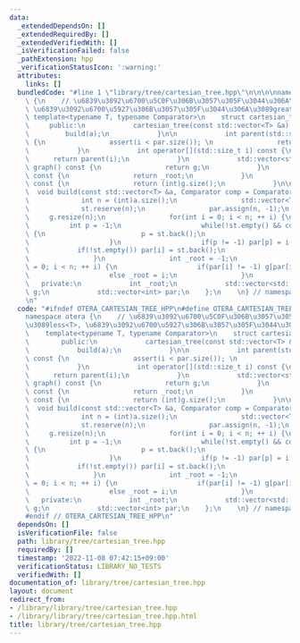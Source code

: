 ```yaml
---
data:
  _extendedDependsOn: []
  _extendedRequiredBy: []
  _extendedVerifiedWith: []
  _isVerificationFailed: false
  _pathExtension: hpp
  _verificationStatusIcon: ':warning:'
  attributes:
    links: []
  bundledCode: "#line 1 \"library/tree/cartesian_tree.hpp\"\n\n\n\nnamespace otera\
    \ {\n    // \u6839\u3092\u6700\u5C0F\u306B\u3057\u305F\u3044\u306A\u3089less<T>,\
    \ \u6839\u3092\u6700\u5927\u306B\u3057\u305F\u3044\u306A\u3089greater<T>\n   \
    \ template<typename T, typename Comparator>\n    struct cartesian_tree {\n   \
    \     public:\n            cartesian_tree(const std::vector<T> &a) {\n       \
    \         build(a);\n            }\n\n            int parent(std::size_t i) const\
    \ {\n                assert(i < par.size()); \n                return par[i];\n\
    \            }\n            int operator[](std::size_t i) const {\n          \
    \      return parent(i);\n            }\n            std::vector<std::vector<int>>\
    \ graph() const {\n                return g;\n            }\n            int root()\
    \ const {\n                return _root;\n            }\n            int size()\
    \ const {\n                return (int)g.size();\n            }\n\n          \
    \  void build(const std::vector<T> &a, Comparator comp = Comparator{}) {\n   \
    \             int n = (int)a.size();\n                std::vector<T> st;\n   \
    \             st.reserve(n);\n                par.assign(n, -1);\n           \
    \     g.resize(n);\n                for(int i = 0; i < n; ++ i) {\n          \
    \          int p = -1;\n                    while(!st.empty() && comp(a[i], a[st.back()]))\
    \ {\n                        p = st.back();\n                        st.pop_back();\n\
    \                    }\n                    if(p != -1) par[p] = i;\n        \
    \            if(!st.empty()) par[i] = st.back();\n                    st.push_back(i);\n\
    \                }\n                int _root = -1;\n                for(int i\
    \ = 0; i < n; ++ i) {\n                    if(par[i] != -1) g[par[i]].push_back(i);\n\
    \                    else _root = i;\n                }\n            }\n     \
    \   private:\n            int _root;\n            std::vector<std::vector<int>>\
    \ g;\n            std::vector<int> par;\n    };\n    \n} // namespace otera\n\n\
    \n"
  code: "#ifndef OTERA_CARTESIAN_TREE_HPP\n#define OTERA_CARTESIAN_TREE_HPP 1\n\n\
    namespace otera {\n    // \u6839\u3092\u6700\u5C0F\u306B\u3057\u305F\u3044\u306A\
    \u3089less<T>, \u6839\u3092\u6700\u5927\u306B\u3057\u305F\u3044\u306A\u3089greater<T>\n\
    \    template<typename T, typename Comparator>\n    struct cartesian_tree {\n\
    \        public:\n            cartesian_tree(const std::vector<T> &a) {\n    \
    \            build(a);\n            }\n\n            int parent(std::size_t i)\
    \ const {\n                assert(i < par.size()); \n                return par[i];\n\
    \            }\n            int operator[](std::size_t i) const {\n          \
    \      return parent(i);\n            }\n            std::vector<std::vector<int>>\
    \ graph() const {\n                return g;\n            }\n            int root()\
    \ const {\n                return _root;\n            }\n            int size()\
    \ const {\n                return (int)g.size();\n            }\n\n          \
    \  void build(const std::vector<T> &a, Comparator comp = Comparator{}) {\n   \
    \             int n = (int)a.size();\n                std::vector<T> st;\n   \
    \             st.reserve(n);\n                par.assign(n, -1);\n           \
    \     g.resize(n);\n                for(int i = 0; i < n; ++ i) {\n          \
    \          int p = -1;\n                    while(!st.empty() && comp(a[i], a[st.back()]))\
    \ {\n                        p = st.back();\n                        st.pop_back();\n\
    \                    }\n                    if(p != -1) par[p] = i;\n        \
    \            if(!st.empty()) par[i] = st.back();\n                    st.push_back(i);\n\
    \                }\n                int _root = -1;\n                for(int i\
    \ = 0; i < n; ++ i) {\n                    if(par[i] != -1) g[par[i]].push_back(i);\n\
    \                    else _root = i;\n                }\n            }\n     \
    \   private:\n            int _root;\n            std::vector<std::vector<int>>\
    \ g;\n            std::vector<int> par;\n    };\n    \n} // namespace otera\n\n\
    #endif // OTERA_CARTESIAN_TREE_HPP\n"
  dependsOn: []
  isVerificationFile: false
  path: library/tree/cartesian_tree.hpp
  requiredBy: []
  timestamp: '2022-11-08 07:42:15+09:00'
  verificationStatus: LIBRARY_NO_TESTS
  verifiedWith: []
documentation_of: library/tree/cartesian_tree.hpp
layout: document
redirect_from:
- /library/library/tree/cartesian_tree.hpp
- /library/library/tree/cartesian_tree.hpp.html
title: library/tree/cartesian_tree.hpp
---
```

